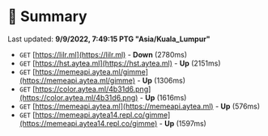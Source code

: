 # 📖 Summary
Last updated: **9/9/2022, 7:49:15 PTG "Asia/Kuala_Lumpur"**

- `GET` [https://lilr.ml](https://lilr.ml) - **Down** (2780ms)
- `GET` [https://hst.aytea.ml](https://hst.aytea.ml) - **Up** (2151ms)
- `GET` [https://memeapi.aytea.ml/gimme](https://memeapi.aytea.ml/gimme) - **Up** (1306ms)
- `GET` [https://color.aytea.ml/4b31d6.png](https://color.aytea.ml/4b31d6.png) - **Up** (1616ms)
- `GET` [https://memeapi.aytea.ml](https://memeapi.aytea.ml) - **Up** (576ms)
- `GET` [https://memeapi.aytea14.repl.co/gimme](https://memeapi.aytea14.repl.co/gimme) - **Up** (1597ms)
